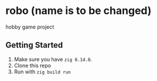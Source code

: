 # robo (name is to be changed)

hobby game project

## Getting Started

1. Make sure you have `zig 0.14.0`.
2. Clone this repo
3. Run with `zig build run`
